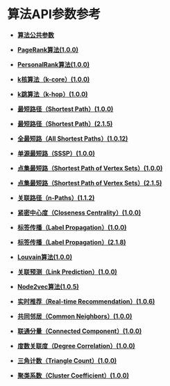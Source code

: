 # 算法API参数参考<a name="ges_03_0075"></a>

-   **[算法公共参数](算法公共参数.md)**  

-   **[PageRank算法\(1.0.0\)](PageRank算法(1-0-0).md)**  

-   **[PersonalRank算法\(1.0.0\)](PersonalRank算法(1-0-0).md)**  

-   **[k核算法（k-core）\(1.0.0\)](k核算法（k-core）(1-0-0).md)**  

-   **[k跳算法（k-hop）\(1.0.0\)](k跳算法（k-hop）(1-0-0).md)**  

-   **[最短路径（Shortest Path）\(1.0.0\)](最短路径（Shortest-Path）(1-0-0).md)**  

-   **[最短路径（Shortest Path）\(2.1.5\)](最短路径（Shortest-Path）(2-1-5).md)**  

-   **[全最短路（All Shortest Paths）\(1.0.12\)](全最短路（All-Shortest-Paths）(1-0-12).md)**  

-   **[单源最短路（SSSP）\(1.0.0\)](单源最短路（SSSP）(1-0-0).md)**  

-   **[点集最短路（Shortest Path of Vertex Sets）\(1.0.0\)](点集最短路（Shortest-Path-of-Vertex-Sets）(1-0-0).md)**  

-   **[点集最短路（Shortest Path of Vertex Sets）\(2.1.5\)](点集最短路（Shortest-Path-of-Vertex-Sets）(2-1-5).md)**  

-   **[关联路径（n-Paths）\(1.1.2\)](关联路径（n-Paths）(1-1-2).md)**  

-   **[紧密中心度（Closeness Centrality）\(1.0.0\)](紧密中心度（Closeness-Centrality）(1-0-0).md)**  

-   **[标签传播（Label Propagation）\(1.0.0\)](标签传播（Label-Propagation）(1-0-0).md)**  

-   **[标签传播（Label Propagation）\(2.1.8\)](标签传播（Label-Propagation）(2-1-8).md)**  

-   **[Louvain算法\(1.0.0\)](Louvain算法(1-0-0).md)**  

-   **[关联预测（Link Prediction）\(1.0.0\)](关联预测（Link-Prediction）(1-0-0).md)**  

-   **[Node2vec算法\(1.0.5\)](Node2vec算法(1-0-5).md)**  

-   **[实时推荐（Real-time Recommendation）\(1.0.6\)](实时推荐（Real-time-Recommendation）(1-0-6).md)**  

-   **[共同邻居（Common Neighbors）\(1.0.0\)](共同邻居（Common-Neighbors）(1-0-0).md)**  

-   **[联通分量（Connected Component）\(1.0.0\)](联通分量（Connected-Component）(1-0-0).md)**  

-   **[度数关联度（Degree Correlation）\(1.0.0\)](度数关联度（Degree-Correlation）(1-0-0).md)**  

-   **[三角计数（Triangle Count）\(1.0.0\)](三角计数（Triangle-Count）(1-0-0).md)**  

-   **[聚类系数（Cluster Coefficient）\(1.0.0\)](聚类系数（Cluster-Coefficient）(1-0-0).md)**  



